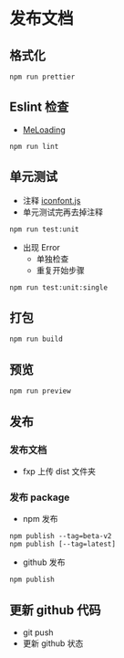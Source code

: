 # 发布文档

## 格式化

```Basic
npm run prettier
```

## Eslint 检查

- [MeLoading](./packages/MeLoading/hooks.ts)

```Basic
npm run lint
```

## 单元测试

- 注释 [iconfont.js](./packages/MeLoading/hooks.ts)
- 单元测试完再去掉注释

```Basic
npm run test:unit
```

- 出现 Error
  - 单独检查
  - 重复开始步骤

```Basic
npm run test:unit:single
```

## 打包

```Basic
npm run build
```

## 预览

```Basic
npm run preview
```

## 发布

### 发布文档

- fxp 上传 dist 文件夹

### 发布 package

- npm 发布

```Basic
npm publish --tag=beta-v2
npm publish [--tag=latest]
```

- github 发布

```Basic
npm publish
```

## 更新 github 代码

- git push
- 更新 github 状态
